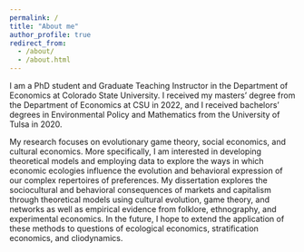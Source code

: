 ```yaml
---
permalink: /
title: "About me"
author_profile: true
redirect_from: 
  - /about/
  - /about.html
---
```


I am a PhD student and Graduate Teaching Instructor in the Department of Economics at Colorado State University. I received my masters’ degree from the Department of Economics at CSU in 2022, and I received bachelors’ degrees in Environmental Policy and Mathematics from the University of Tulsa in 2020. 

My research focuses on evolutionary game theory, social economics, and cultural economics. More specifically, I am interested in developing theoretical models and employing data to explore the ways in which economic ecologies influence the evolution and behavioral expression of our complex repertoires of preferences. My dissertation explores the sociocultural and behavioral consequences of markets and capitalism through theoretical models using cultural evolution, game theory, and networks as well as empirical evidence from folklore, ethnography, and experimental economics. In the future, I hope to extend the application of these methods to questions of ecological economics, stratification economics, and cliodynamics. 
